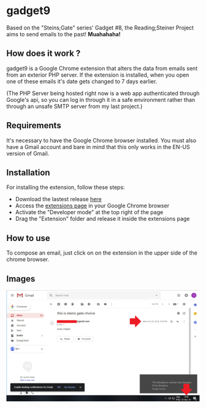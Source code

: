 
# gadget9

Based on the "Steins;Gate" series' Gadget #8, the Reading;Steiner Project aims to send emails to the past!
**Muahahaha!**

## How does it work ?
gadget9 is a Google Chrome extension that alters the data from emails sent from an exterior PHP server.
If the extension is installed, when you open one of these emails it's date gets changed to 7 days earlier.

(The PHP Server being hosted right now is a web app authenticated through Google's api, so you can log in through it in a safe environment rather than through an unsafe SMTP server from my last project.)

## Requirements
It's necessary to have the Google Chrome browser installed. You must also have a Gmail account and bare in mind that this only works in the EN-US version of Gmail.

## Installation
For installing the extension, follow these steps:
* Download the lastest release [here](releaseurl)
* Access the [extensions page](chrome://extensions/) in your Google Chrome browser
* Activate the "Developer mode" at the top right of the page
* Drag the "Extension" folder and release it inside the extensions page

## How to use
To compose an email, just click on on the extension in the upper side of the chrome browser.


## Images

![image](img/imagem.png)
